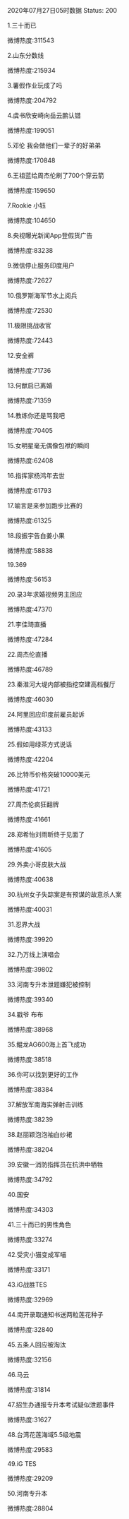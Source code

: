 2020年07月27日05时数据
Status: 200

1.三十而已

微博热度:311543

2.山东分数线

微博热度:215934

3.薯假作业玩成了吗

微博热度:204792

4.虞书欣安崎向岳云鹏认错

微博热度:199051

5.邓伦 我会做他们一辈子的好弟弟

微博热度:170848

6.王祖蓝给周杰伦刷了700个穿云箭

微博热度:159650

7.Rookie 小钰

微博热度:104650

8.央视曝光新闻App登假货广告

微博热度:83238

9.微信停止服务印度用户

微博热度:72627

10.俄罗斯海军节水上阅兵

微博热度:72530

11.极限挑战收官

微博热度:72443

12.安全裤

微博热度:71736

13.何猷启已离婚

微博热度:71359

14.教练你还是骂我吧

微博热度:70405

15.女明星毫无偶像包袱的瞬间

微博热度:62408

16.指挥家杨鸿年去世

微博热度:61793

17.喻言是来参加跑步比赛的

微博热度:61325

18.段振宇告白姜小果

微博热度:58838

19.369

微博热度:56153

20.录3年求婚视频男主回应

微博热度:47370

21.李佳琦直播

微博热度:47284

22.周杰伦直播

微博热度:46789

23.秦淮河大堤内部被指挖空建高档餐厅

微博热度:46030

24.阿里回应印度前雇员起诉

微博热度:43133

25.假如用绿茶方式说话

微博热度:42204

26.比特币价格突破10000美元

微博热度:41721

27.周杰伦疯狂翻牌

微博热度:41661

28.郑希怡刘雨昕终于见面了

微博热度:41605

29.外卖小哥皮肤大战

微博热度:40638

30.杭州女子失踪案是有预谋的故意杀人案

微博热度:40031

31.忍界大战

微博热度:39920

32.乃万线上演唱会

微博热度:39802

33.河南专升本泄题嫌犯被控制

微博热度:39340

34.戳爷 布布

微博热度:38968

35.鲲龙AG600海上首飞成功

微博热度:38518

36.你可以找到更好的工作

微博热度:38384

37.解放军南海实弹射击训练

微博热度:38239

38.赵丽颖泡泡袖白纱裙

微博热度:38204

39.安徽一消防指挥员在抗洪中牺牲

微博热度:34792

40.国安

微博热度:34303

41.三十而已的男性角色

微博热度:33274

42.受灾小猫变成军喵

微博热度:33171

43.iG战胜TES

微博热度:32969

44.南开录取通知书送两粒莲花种子

微博热度:32840

45.五条人回应被淘汰

微博热度:32156

46.马云

微博热度:31814

47.招生办通报专升本考试疑似泄题事件

微博热度:31627

48.台湾花莲海域5.5级地震

微博热度:29583

49.iG TES

微博热度:29209

50.河南专升本

微博热度:28804

